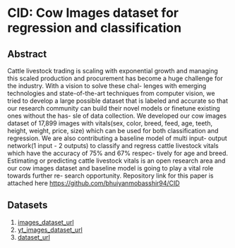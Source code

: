 # CID: Cow Images dataset for regression and classification
## Abstract
Cattle livestock trading is scaling with exponential growth and managing this scaled production and procurement has become a huge challenge for the industry. With a vision to solve these chal- lenges with emerging technologies and state-of-the-art techniques from computer vision, we tried to develop a large possible dataset that is labeled and accurate so that our research community can build their novel models or finetune existing ones without the has- sle of data collection. We developed our cow images dataset of 17,899 images with vitals(sex, color, breed, feed, age, teeth, height, weight, price, size) which can be used for both classification and regression. We are also contributing a baseline model of multi input- output network(1 input - 2 outputs) to classify and regress cattle livestock vitals which have the accuracy of 75% and 67% respec- tively for age and breed. Estimating or predicting cattle livestock vitals is an open research area and our cow images dataset and baseline model is going to play a vital role towards further re- search opportunity. Repository link for this paper is attached here https://github.com/bhuiyanmobasshir94/CID

## Datasets
1. [images_dataset_url](https://cv-datasets-2021.s3.amazonaws.com/images.tar.gz)
2. [yt_images_dataset_url](https://cv-datasets-2021.s3.amazonaws.com/yt_images.tar.gz)
3. [dataset_url](https://cv-datasets-2021.s3.amazonaws.com/dataset.csv)
